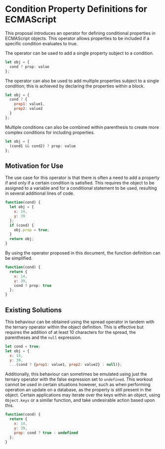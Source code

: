 # Condition Property Definitions for ECMAScript
This proposal introduces an operator for defining conditional properties in ECMAScript objects. This operator allows properties to be included if a specific condition evaluates to true.

The operator can be used to add a single property subject to a condition.

```js
let obj = {
  cond ? prop: value
};
```

The operator can also be used to add multiple properties subject to a single condition; this is achieved by declaring the properties within a block.

```js
let obj = {
  cond ? {
    prop1: value1,
    prop2: value2
  }
};
```

Multiple conditions can also be combined within parenthesis to create more complex conditions for including properties.

```js
let obj = {
  (cond1 && cond2) ? prop: value
};
```

## Motivation for Use

The use case for this operator is that there is often a need to add a property if and only if a certain condition is satisfied. This requires the object to be assigned to a variable and for a conditional statement to be used, resulting in several additional lines of code.

```js
function(cond) {
  let obj = {
    x: 14,
    y: 39
  };
  if (cond) {
    obj.prop = true;
  }
  return obj;
}
```

By using the operator proposed in this document, the function definition can be simplified.

```js
function(cond) {
  return {
    x: 14,
    y: 39,
    cond ? prop: true
  };
}
``` 

## Existing Solutions

This behaviour can be obtained using the spread operator in tandem with the ternary operator within the object definition. This is effective but requires the addition of at least 10 characters for the spread, the  parentheses and the `null` expression.

```js
let cond = true;
let obj = {
  x: 14,
  y: 39,
  ...(cond ? {prop1: value1, prop2: value2} : null)};
```

Additionally, this behaviour can sometimes be emulated using just the ternary operator with the false expression set to `undefined`. This workout cannot be used in certain situations however, such as when performing operation an update on a database, as the property is still present in the object. Certain applications may iterate over the keys within an object, using `Object.keys` or a similar function, and take undesirable action based upon this.

```js
function(cond) {
  return {
    x: 14,
    y: 39,
    prop: cond ? true : undefined
  };
}
``` 
